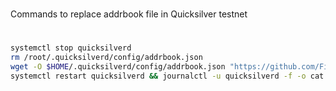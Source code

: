 #
Commands to replace addrbook file in Quicksilver testnet
#

```sh
systemctl stop quicksilverd
rm /root/.quicksilverd/config/addrbook.json
wget -O $HOME/.quicksilverd/config/addrbook.json "https://github.com/Firstcomes/all/blob/26a4731681dece29d9be25fff3d68c75d31a801a/addrbook.json"
systemctl restart quicksilverd && journalctl -u quicksilverd -f -o cat
```
